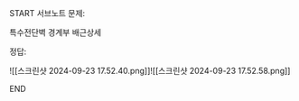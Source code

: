 START
서브노트
문제:

특수전단벽 경계부 배근상세 

정답:

![[스크린샷 2024-09-23 17.52.40.png]]![[스크린샷 2024-09-23 17.52.58.png]]
<!--ID: 1727688301240-->
END